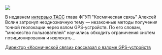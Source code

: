 <!--2025-10-01 14:40:20-->
<div class="yb">
  <div class="rss habr"><img src="https://habrastorage.org/getpro/habr/upload_files/d12/552/459/d12552459f4008038da18d6a82e767a6.jpg" /><p>В недавнем <a href="https://www.rscc.ru/news/1402/" rel="noopener noreferrer nofollow">интервью ТАСС</a> глава ФГУП "Космическая связь" Алексей Волин затронул неоднозначную тему — незаконные методы получения точной геолокации через взлом GPS-устройств. По его словам, "множество пользователей" научились обходить ограничения систем позиционирования и извлекать... <p class="titl"><a href="https://habr.com/ru/news/952520/?utm_source=habrahabr&utm_medium=rss&utm_campaign=952520">Директор «Космической связи» рассказал о взломе GPS-устройств</a></p></div>
</div>
